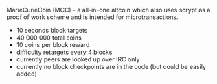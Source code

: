 MarieCurieCoin (MCC) - a all-in-one altcoin which also uses scrypt
as a proof of work scheme and is intended for microtransactions.
 - 10 seconds block targets
 - 40 000 000 total coins
 - 10 coins per block reward
 - difficulty retargets every 4 blocks
 - currently peers are looked up over IRC only
 - currently no block checkpoints are in the code (but could be easily
   added)
